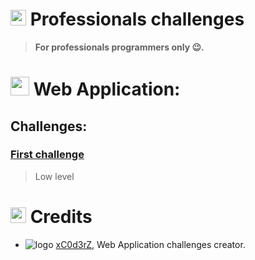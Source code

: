 
# <img src="https://blog.agilebits.com/wp-content/uploads/2014/01/Treehouse-icon-200x200.png" width="25"> Professionals challenges


> **For professionals programmers only :wink:.**

# <img src="http://matrix.com.pk/wp-content/uploads/2014/05/web_development.png" width="30"> Web Application:



## Challenges:
### [**First challenge**](https://github.com/xc0d3rz/challenges/tree/master/php/1st)

> Low level

# <img src="http://image.flaticon.com/icons/png/512/3/3641.png" width="25" > Credits
* ![logo](https://avatars2.githubusercontent.com/u/12600640?v=3&s=25 ) [xC0d3rZ](https://fb.me/xc0d3rz), Web Application challenges creator.
